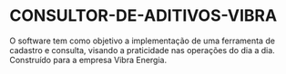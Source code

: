 # CONSULTOR-DE-ADITIVOS-VIBRA
O software tem como objetivo a implementação de uma ferramenta de cadastro e consulta, visando a praticidade nas operações do dia a dia. <br>
Construído para a empresa Vibra Energia.
